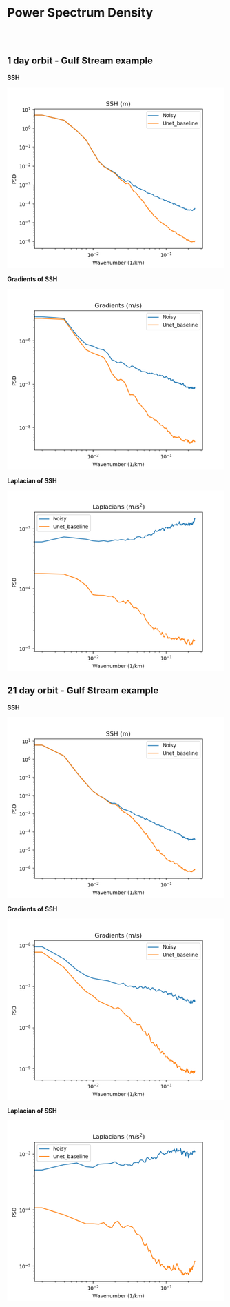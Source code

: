 # Power Spectrum Density

<br>
 

<br>

## 1 day orbit - Gulf Stream example

**SSH**

![1d GS ssh](../gallery/psd_Unet_baseline_GS_1d_ssh.png)

**Gradients of SSH**

![1d GS ssh](../gallery/psd_Unet_baseline_GS_1d_grad.png)

**Laplacian of SSH** 

![1d GS ssh](../gallery/psd_Unet_baseline_GS_1d_lapl.png)

## 21 day orbit - Gulf Stream example
 
**SSH**

![1d GS ssh](../gallery/psd_Unet_baseline_GS_21d_ssh.png)

**Gradients of SSH** 

![1d GS ssh](../gallery/psd_Unet_baseline_GS_21d_grad.png)

**Laplacian of SSH** 

![1d GS ssh](../gallery/psd_Unet_baseline_GS_21d_lapl.png)

<br> 
 
<br>
 
 